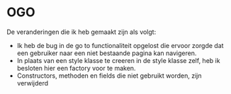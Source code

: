 # OGO

De veranderingen die ik heb gemaakt zijn als volgt:
- Ik heb de bug in de go to functionaliteit opgelost die ervoor zorgde dat een gebruiker naar een niet bestaande pagina kan navigeren.
- In plaats van een style klasse te creeren in de style klasse zelf, heb ik besloten hier een factory voor te maken.
- Constructors, methoden en fields die niet gebruikt worden, zijn verwijderd